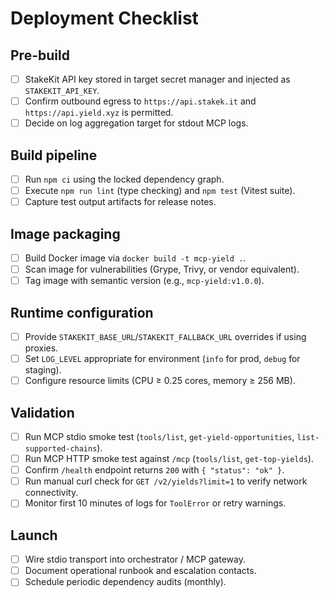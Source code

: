 # Deployment Checklist

## Pre-build
- [ ] StakeKit API key stored in target secret manager and injected as `STAKEKIT_API_KEY`.
- [ ] Confirm outbound egress to `https://api.stakek.it` and `https://api.yield.xyz` is permitted.
- [ ] Decide on log aggregation target for stdout MCP logs.

## Build pipeline
- [ ] Run `npm ci` using the locked dependency graph.
- [ ] Execute `npm run lint` (type checking) and `npm test` (Vitest suite).
- [ ] Capture test output artifacts for release notes.

## Image packaging
- [ ] Build Docker image via `docker build -t mcp-yield .`.
- [ ] Scan image for vulnerabilities (Grype, Trivy, or vendor equivalent).
- [ ] Tag image with semantic version (e.g., `mcp-yield:v1.0.0`).

## Runtime configuration
- [ ] Provide `STAKEKIT_BASE_URL`/`STAKEKIT_FALLBACK_URL` overrides if using proxies.
- [ ] Set `LOG_LEVEL` appropriate for environment (`info` for prod, `debug` for staging).
- [ ] Configure resource limits (CPU ≥ 0.25 cores, memory ≥ 256 MB).

## Validation
- [ ] Run MCP stdio smoke test (`tools/list`, `get-yield-opportunities`, `list-supported-chains`).
- [ ] Run MCP HTTP smoke test against `/mcp` (`tools/list`, `get-top-yields`).
- [ ] Confirm `/health` endpoint returns `200` with `{ "status": "ok" }`.
- [ ] Run manual curl check for `GET /v2/yields?limit=1` to verify network connectivity.
- [ ] Monitor first 10 minutes of logs for `ToolError` or retry warnings.

## Launch
- [ ] Wire stdio transport into orchestrator / MCP gateway.
- [ ] Document operational runbook and escalation contacts.
- [ ] Schedule periodic dependency audits (monthly).
